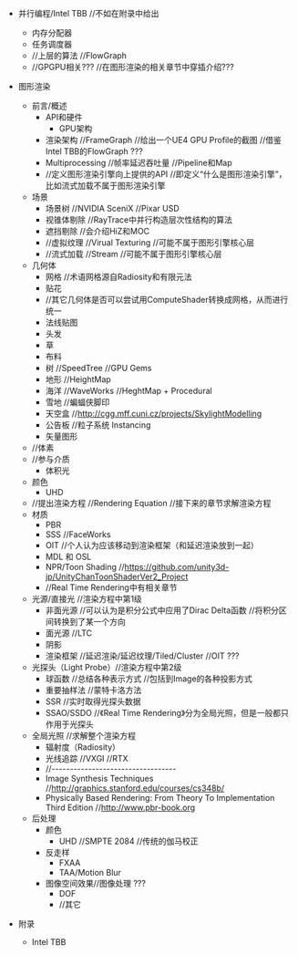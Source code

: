 - 并行编程/Intel TBB //不如在附录中给出
  - 内存分配器
  - 任务调度器
  - //上层的算法 //FlowGraph
  - //GPGPU相关??? //在图形渲染的相关章节中穿插介绍???

- 图形渲染
  - 前言/概述
    - API和硬件
      - GPU架构
    - 渲染架构 //FrameGraph //给出一个UE4 GPU Profile的截图 //借鉴Intel TBB的FlowGraph ???
    - Multiprocessing //帧率延迟吞吐量 //Pipeline和Map
    - //定义图形渲染引擎向上提供的API //即定义“什么是图形渲染引擎”，比如流式加载不属于图形渲染引擎
  - 场景 
    - 场景树 //NVIDIA SceniX //Pixar USD
    - 视锥体剔除 //RayTrace中并行构造层次性结构的算法
    - 遮挡剔除 //会介绍HiZ和MOC  
    - //虚拟纹理 //Virual Texturing //可能不属于图形引擎核心层
    - //流式加载 //Stream //可能不属于图形引擎核心层
  - 几何体  
    - 网格 //术语网格源自Radiosity和有限元法  
    - 贴花  
    - //其它几何体是否可以尝试用ComputeShader转换成网格，从而进行统一  
    - 法线贴图  
    - 头发  
    - 草  
    - 布料  
    - 树 //SpeedTree //GPU Gems  
    - 地形 //HeightMap  
    - 海洋 //WaveWorks //HeghtMap + Procedural  
    - 雪地 //蝙蝠侠脚印  
    - 天空盒 //http://cgg.mff.cuni.cz/projects/SkylightModelling  
    - 公告板 //粒子系统 Instancing
    - 矢量图形
  - //体素
  - //参与介质
    - 体积光
  - 颜色
    - UHD
  - //提出渲染方程 //Rendering Equation //接下来的章节求解渲染方程
  - 材质
    - PBR
    - SSS //FaceWorks
    - OIT //个人认为应该移动到渲染框架（和延迟渲染放到一起）
    - MDL 和 OSL
    - NPR/Toon Shading //https://github.com/unity3d-jp/UnityChanToonShaderVer2_Project
    - //Real Time Rendering中有相关章节
  - 光源/直接光 //渲染方程中第1级
    - 非面光源 //可以认为是积分公式中应用了Dirac Delta函数 //将积分区间转换到了某一个方向
    - 面光源 //LTC
    - 阴影
    - 渲染框架 //延迟渲染/延迟纹理/Tiled/Cluster //OIT ???
  - 光探头（Light Probe）//渲染方程中第2级
    - 球函数 //总结各种表示方式 //包括到Image的各种投影方式
    - 重要抽样法 //蒙特卡洛方法
    - SSR //实时取得光探头数据
    - SSAO/SSDO //《Real Time Rendering》分为全局光照，但是一般都只作用于光探头
  - 全局光照 //求解整个渲染方程
    - 辐射度（Radiosity）
    - 光线追踪 //VXGI //RTX
    - //---------------------------------- 
    - Image Synthesis Techniques //http://graphics.stanford.edu/courses/cs348b/ 
    - Physically Based Rendering: From Theory To Implementation Third Edition //http://www.pbr-book.org
  - 后处理
    - 颜色
      - UHD //SMPTE 2084 //传统的伽马校正
    - 反走样
      - FXAA
      - TAA/Motion Blur
    - 图像空间效果//图像处理 ???
      - DOF
      - //其它
- 附录
  - Intel TBB
